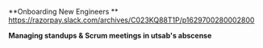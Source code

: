 **Onboarding New Engineers **
https://razorpay.slack.com/archives/C023KQ88T1P/p1629700280002800

**Managing standups & Scrum meetings in utsab's abscense**
